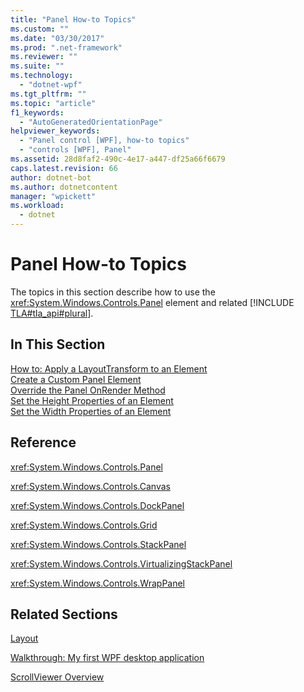 ```yaml
---
title: "Panel How-to Topics"
ms.custom: ""
ms.date: "03/30/2017"
ms.prod: ".net-framework"
ms.reviewer: ""
ms.suite: ""
ms.technology: 
  - "dotnet-wpf"
ms.tgt_pltfrm: ""
ms.topic: "article"
f1_keywords: 
  - "AutoGeneratedOrientationPage"
helpviewer_keywords: 
  - "Panel control [WPF], how-to topics"
  - "controls [WPF], Panel"
ms.assetid: 28d8faf2-490c-4e17-a447-df25a66f6679
caps.latest.revision: 66
author: dotnet-bot
ms.author: dotnetcontent
manager: "wpickett"
ms.workload: 
  - dotnet
---
```

# Panel How-to Topics
The topics in this section describe how to use the <xref:System.Windows.Controls.Panel> element and related [!INCLUDE [TLA#tla_api#plural](../../../../includes/tlasharptla-apisharpplural-md.md)].  
  
## In This Section  
 [How to: Apply a LayoutTransform to an Element](http://msdn.microsoft.com/library/8221db67-d99f-4783-b65e-a6c5a52c03ab)  
 [Create a Custom Panel Element](../../../../docs/framework/wpf/controls/how-to-create-a-custom-panel-element.md)  
 [Override the Panel OnRender Method](../../../../docs/framework/wpf/controls/how-to-override-the-panel-onrender-method.md)  
 [Set the Height Properties of an Element](../../../../docs/framework/wpf/controls/how-to-set-the-height-properties-of-an-element.md)  
 [Set the Width Properties of an Element](../../../../docs/framework/wpf/controls/how-to-set-the-width-properties-of-an-element.md)  
  
## Reference  
 <xref:System.Windows.Controls.Panel>  
  
 <xref:System.Windows.Controls.Canvas>  
  
 <xref:System.Windows.Controls.DockPanel>  
  
 <xref:System.Windows.Controls.Grid>  
  
 <xref:System.Windows.Controls.StackPanel>  
  
 <xref:System.Windows.Controls.VirtualizingStackPanel>  
  
 <xref:System.Windows.Controls.WrapPanel>  
  
## Related Sections  
 [Layout](../../../../docs/framework/wpf/advanced/layout.md)  
  
 [Walkthrough: My first WPF desktop application](../../../../docs/framework/wpf/getting-started/walkthrough-my-first-wpf-desktop-application.md)  
  
 [ScrollViewer Overview](../../../../docs/framework/wpf/controls/scrollviewer-overview.md)

